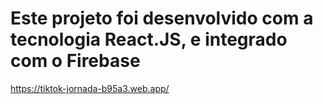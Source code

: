 # Este projeto foi desenvolvido com a tecnologia React.JS, e integrado com o Firebase
https://tiktok-jornada-b95a3.web.app/
